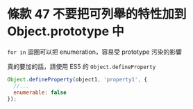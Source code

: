 # 條款 47 不要把可列舉的特性加到 Object.prototype 中

`for in` 迴圈可以把 enumeration，容易受 prototype 污染的影響

真的要加的話，請使用 ES5 的 `Object.defineProperty`

```javascript
Object.defineProperty(object1, 'property1', {
  //...
  enumerable: false
});
```

